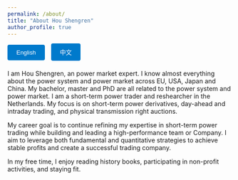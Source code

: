 ```yaml
---
permalink: /about/
title: "About Hou Shengren"
author_profile: true
---
```


<style>
  #tabs {
    margin-bottom: 20px;
  }
  #tabs button {
    padding: 10px 20px;
    margin-right: 10px;
    cursor: pointer;
    background-color: #007acc;
    color: white;
    border: none;
    border-radius: 4px;
  }
  #tabs button:hover {
    background-color: #005f99;
  }
  .tabcontent {
    display: none;
  }
  .tabcontent.active {
    display: block;
  }
</style>

<div id="tabs">
  <button onclick="openTab('english')">English</button>
  <button onclick="openTab('chinese')">中文</button>
</div>

<div id="english" class="tabcontent active">


I am Hou Shengren, an power market expert. I know almost everything about the power system and power market across EU, USA, Japan and China. My bachelor, master and PhD are all related to the power system and power market. I am a short-term power trader and reshearcher in the Netherlands. My focus is on short-term power derivatives, day-ahead and intraday trading, and physical transmission right auctions.

My career goal is to continue refining my expertise in short-term power trading while building and leading a high-performance team or Company. I aim to leverage both fundamental and quantitative strategies to achieve stable profits and create a successful trading company.

In my free time, I enjoy reading history books, participating in non-profit activities, and staying fit.



</div>

<div id="chinese" class="tabcontent">


我是侯胜任，电力系统和电力市场专家。我了解欧洲、美国、日本和中国的电力系统和电力市场。我的本科、硕士和博士学位都与电力系统和电力市场相关。我目前在荷兰担任短期电力交易员和研究员，专注于短期电力衍生品、日前和日内交易，以及物理传输权拍卖。

我的职业目标是继续在短期电力交易方面精进，并带领一个高效的团队或公司，利用基本面和量化策略来实现稳定的盈利，打造一个成功的交易公司。

我空余时间喜欢读历史书、参与非营利组织的活动以及健身。


</div>

<script>
function openTab(tabName) {
  var i;
  var x = document.getElementsByClassName("tabcontent");
  for (i = 0; i < x.length; i++) {
    x[i].classList.remove("active");
  }
  document.getElementById(tabName).classList.add("active");
}
</script>
